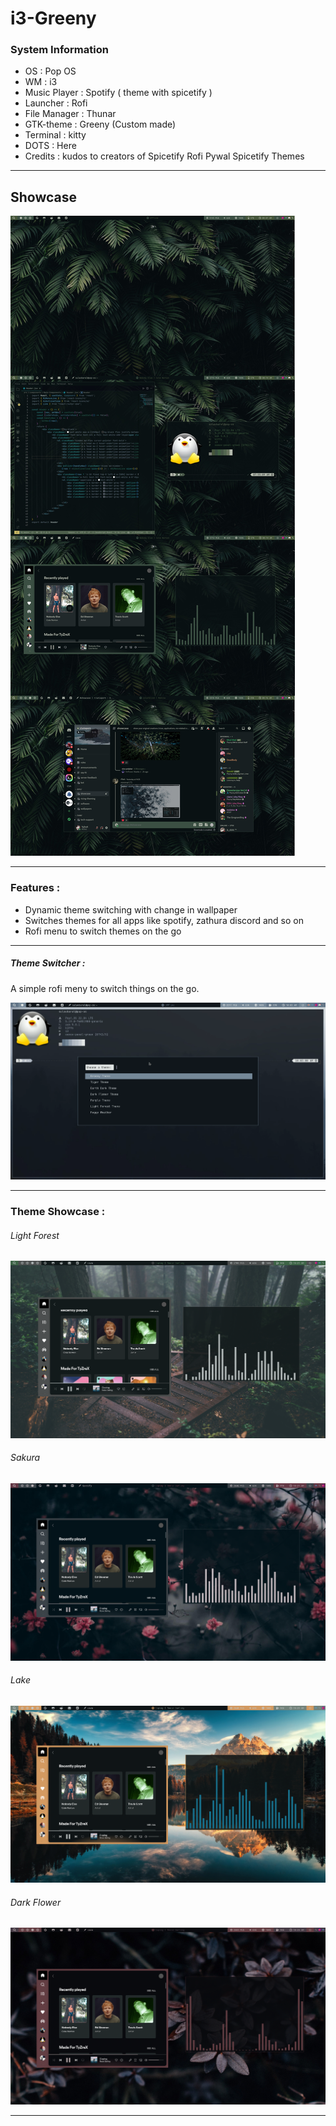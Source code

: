 # i3-Greeny 

### System Information

   - OS : Pop OS
   - WM : i3
   - Music Player : Spotify ( theme with spicetify )
   - Launcher : Rofi
   - File Manager : Thunar
   - GTK-theme : Greeny (Custom made)
   - Terminal : kitty
   - DOTS : Here
   - Credits : kudos to creators of Spicetify Rofi Pywal Spicetify Themes

---

## Showcase

![](./images/rice.jpg)

---

### Features :

- Dynamic theme switching with change in wallpaper
- Switches themes for all apps like spotify, zathura discord and so on
- Rofi menu to switch themes on the go

---

##### Theme Switcher :

A simple rofi meny to switch things on the go.

![image](./images/theme-switch.png)

---

### Theme Showcase :

###### Light Forest 

![Light Forest](./images/light-forest.png)

###### Sakura

![Sakura](./images/sakura.png)

###### Lake 

![Lake](./images/lake.png)

###### Dark Flower

![Dark Flower](./images/dark-flower.png)

---

